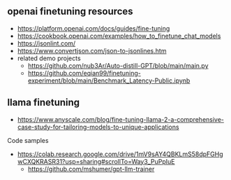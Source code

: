 
## openai finetuning resources

- https://platform.openai.com/docs/guides/fine-tuning
- https://cookbook.openai.com/examples/how_to_finetune_chat_models
- https://jsonlint.com/
- https://www.convertjson.com/json-to-jsonlines.htm
- related demo projects
	- https://github.com/nub3Ar/Auto-distill-GPT/blob/main/main.py
	- https://github.com/eqian99/finetuning-experiment/blob/main/Benchmark_Latency-Public.ipynb


## llama finetuning

- https://www.anyscale.com/blog/fine-tuning-llama-2-a-comprehensive-case-study-for-tailoring-models-to-unique-applications

Code samples
- https://colab.research.google.com/drive/1mV9sAY4QBKLmS58dpFGHgwCXQKRASR31?usp=sharing#scrollTo=Way3_PuPpIuE
	- https://github.com/mshumer/gpt-llm-trainer